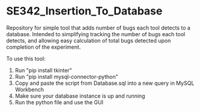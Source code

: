 # SE342_Insertion_To_Database
Repository for simple tool that adds number of bugs each tool detects to a database. Intended to simplifying tracking the number of bugs each tool detects, and allowing easy calculation of total bugs detected upon completion of the experiment.

To use this tool:

1. Run "pip install tkinter"
2. Run "pip install mysql-connector-python"
3. Copy and paste the script from Database.sql into a new query in MySQL Workbench
4. Make sure your database instance is up and running
5. Run the python file and use the GUI
